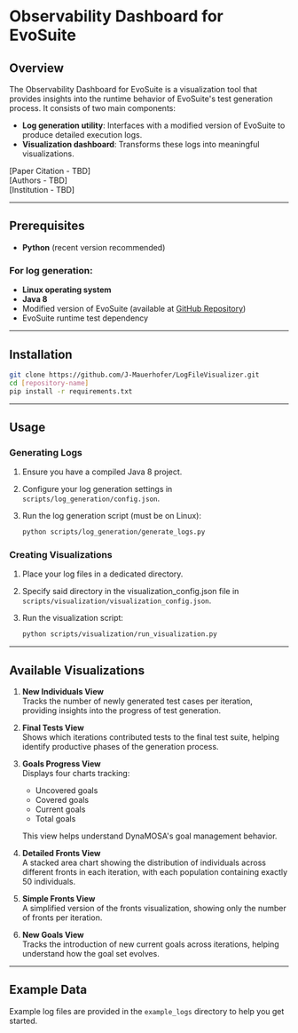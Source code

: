 # Observability Dashboard for EvoSuite

## Overview
The Observability Dashboard for EvoSuite is a visualization tool that provides insights into the runtime behavior of EvoSuite's test generation process. It consists of two main components:

- **Log generation utility**: Interfaces with a modified version of EvoSuite to produce detailed execution logs.
- **Visualization dashboard**: Transforms these logs into meaningful visualizations.

[Paper Citation - TBD]  
[Authors - TBD]  
[Institution - TBD]

---

## Prerequisites

- **Python** (recent version recommended)

### For log generation:
- **Linux operating system**
- **Java 8**
- Modified version of EvoSuite (available at [GitHub Repository](https://github.com/DominikFischli/evosuite.git))
- EvoSuite runtime test dependency

---

## Installation

```bash
git clone https://github.com/J-Mauerhofer/LogFileVisualizer.git
cd [repository-name]
pip install -r requirements.txt
```

---

## Usage

### Generating Logs

1. Ensure you have a compiled Java 8 project.
2. Configure your log generation settings in `scripts/log_generation/config.json`.
3. Run the log generation script (must be on Linux):

   ```bash
   python scripts/log_generation/generate_logs.py
   ```

### Creating Visualizations

1. Place your log files in a dedicated directory.
2. Specify said directory in the visualization_config.json file in `scripts/visualization/visualization_config.json`.
3. Run the visualization script:

   ```bash
   python scripts/visualization/run_visualization.py
   ```

---

## Available Visualizations

1. **New Individuals View**  
   Tracks the number of newly generated test cases per iteration, providing insights into the progress of test generation.

2. **Final Tests View**  
   Shows which iterations contributed tests to the final test suite, helping identify productive phases of the generation process.

3. **Goals Progress View**  
   Displays four charts tracking:
   - Uncovered goals
   - Covered goals
   - Current goals
   - Total goals

   This view helps understand DynaMOSA's goal management behavior.

4. **Detailed Fronts View**  
   A stacked area chart showing the distribution of individuals across different fronts in each iteration, with each population containing exactly 50 individuals.

5. **Simple Fronts View**  
   A simplified version of the fronts visualization, showing only the number of fronts per iteration.

6. **New Goals View**  
   Tracks the introduction of new current goals across iterations, helping understand how the goal set evolves.

---

## Example Data
Example log files are provided in the `example_logs` directory to help you get started.